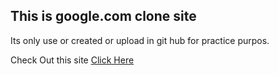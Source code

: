 ## This is google.com clone site 
Its only use or created or upload in git hub for practice purpos.

Check Out this site [Click Here](https://mipallab.github.io/google-home-page/)
